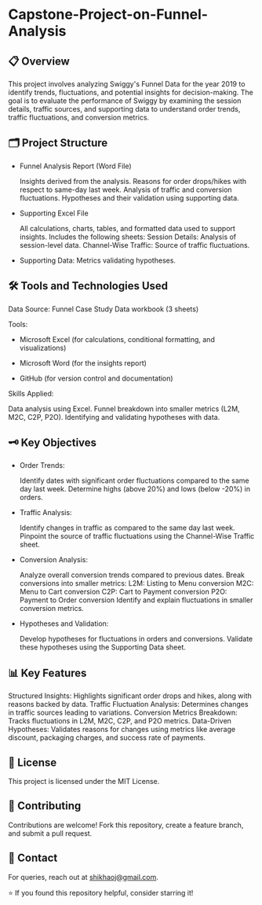 # Capstone-Project-on-Funnel-Analysis

## 📋 Overview
This project involves analyzing Swiggy's Funnel Data for the year 2019 to identify trends, fluctuations, and potential insights for decision-making. The goal is to evaluate the performance of Swiggy by examining the session details, traffic sources, and supporting data to understand order trends, traffic fluctuations, and conversion metrics.

## 🗂️ Project Structure
* Funnel Analysis Report (Word File)

  Insights derived from the  analysis.
  Reasons for order drops/hikes with respect to same-day last week.
  Analysis of traffic and conversion fluctuations.
  Hypotheses and their validation using supporting data.

* Supporting Excel File

  All calculations, charts, tables, and formatted data used to support insights.
  Includes the following sheets:
  Session Details: Analysis of session-level data.
  Channel-Wise Traffic: Source of traffic fluctuations.

* Supporting Data: Metrics validating hypotheses.

## 🛠️ Tools and Technologies Used
Data Source: Funnel Case Study Data workbook (3 sheets)

Tools:

* Microsoft Excel (for calculations, conditional formatting, and visualizations)
  
* Microsoft Word (for the insights report)
  
* GitHub (for version control and documentation)
  
Skills Applied:

Data analysis using Excel.
Funnel breakdown into smaller metrics (L2M, M2C, C2P, P2O).
Identifying and validating hypotheses with data.

## 🗝️ Key Objectives
* Order Trends:

  Identify dates with significant order fluctuations compared to the same day last week.
  Determine highs (above 20%) and lows (below -20%) in orders.

* Traffic Analysis:

  Identify changes in traffic as compared to the same day last week.
  Pinpoint the source of traffic fluctuations using the Channel-Wise Traffic sheet.

* Conversion Analysis:

  Analyze overall conversion trends compared to previous dates.
  Break conversions into smaller metrics:
  L2M: Listing to Menu conversion
  M2C: Menu to Cart conversion
  C2P: Cart to Payment conversion
  P2O: Payment to Order conversion
  Identify and explain fluctuations in smaller conversion metrics.

* Hypotheses and Validation:

  Develop hypotheses for fluctuations in orders and conversions.
  Validate these hypotheses using the Supporting Data sheet.

## 📊 Key Features
Structured Insights:
Highlights significant order drops and hikes, along with reasons backed by data.
Traffic Fluctuation Analysis:
Determines changes in traffic sources leading to variations.
Conversion Metrics Breakdown:
Tracks fluctuations in L2M, M2C, C2P, and P2O metrics.
Data-Driven Hypotheses:
Validates reasons for changes using metrics like average discount, packaging charges, and success rate of payments.

## 📝 License
This project is licensed under the MIT License.

## 🤝 Contributing
Contributions are welcome! Fork this repository, create a feature branch, and submit a pull request.

## 📧 Contact
For queries, reach out at shikhaoj@gmail.com.

⭐ If you found this repository helpful, consider starring it!






